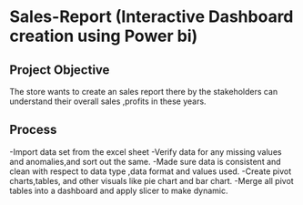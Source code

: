 # Sales-Report (Interactive Dashboard creation using Power bi)
## Project Objective
The store wants to create an sales report there by the stakeholders can understand their overall sales ,profits in these years.
## Process
-Import data set from the excel sheet
-Verify data for any missing values and anomalies,and sort out the same.
-Made sure data is consistent and clean with respect to data type ,data format and values used.
-Create pivot charts,tables, and other visuals like pie chart and bar chart.
-Merge all pivot tables into a dashboard and apply slicer to make dynamic.


